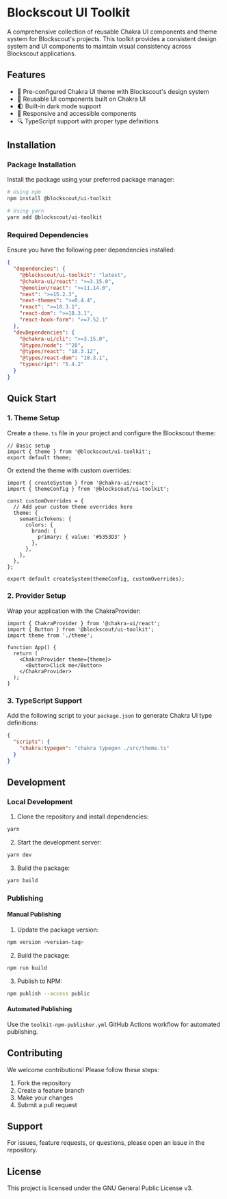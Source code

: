 # Blockscout UI Toolkit

A comprehensive collection of reusable Chakra UI components and theme system for Blockscout's projects. This toolkit provides a consistent design system and UI components to maintain visual consistency across Blockscout applications.

## Features

- 🎨 Pre-configured Chakra UI theme with Blockscout's design system
- 🧩 Reusable UI components built on Chakra UI
- 🌓 Built-in dark mode support
- 📱 Responsive and accessible components
- 🔍 TypeScript support with proper type definitions

## Installation

### Package Installation

Install the package using your preferred package manager:

```bash
# Using npm
npm install @blockscout/ui-toolkit

# Using yarn
yarn add @blockscout/ui-toolkit
```

### Required Dependencies

Ensure you have the following peer dependencies installed:

```json
{
  "dependencies": {
    "@blockscout/ui-toolkit": "latest",
    "@chakra-ui/react": ">=3.15.0",
    "@emotion/react": ">=11.14.0",
    "next": ">=15.2.3",
    "next-themes": ">=0.4.4",
    "react": ">=18.3.1",
    "react-dom": ">=18.3.1",
    "react-hook-form": ">=7.52.1"
  },
  "devDependencies": {
    "@chakra-ui/cli": ">=3.15.0",
    "@types/node": "^20",
    "@types/react": "18.3.12",
    "@types/react-dom": "18.3.1",
    "typescript": "5.4.2"
  }
}
```

## Quick Start

### 1. Theme Setup

Create a `theme.ts` file in your project and configure the Blockscout theme:

```tsx
// Basic setup
import { theme } from '@blockscout/ui-toolkit';
export default theme;
```

Or extend the theme with custom overrides:

```tsx
import { createSystem } from '@chakra-ui/react';
import { themeConfig } from '@blockscout/ui-toolkit';

const customOverrides = {
  // Add your custom theme overrides here
  theme: {
    semanticTokens: {
      colors: {
        brand: {
          primary: { value: '#5353D3' }
        },
      },
    },
  },
};

export default createSystem(themeConfig, customOverrides);
```

### 2. Provider Setup

Wrap your application with the ChakraProvider:

```tsx
import { ChakraProvider } from '@chakra-ui/react';
import { Button } from '@blockscout/ui-toolkit';
import theme from './theme';

function App() {
  return (
    <ChakraProvider theme={theme}>
      <Button>Click me</Button>
    </ChakraProvider>
  );
}
```

### 3. TypeScript Support

Add the following script to your `package.json` to generate Chakra UI type definitions:

```json
{
  "scripts": {
    "chakra:typegen": "chakra typegen ./src/theme.ts"
  }
}
```

## Development

### Local Development

1. Clone the repository and install dependencies:
```bash
yarn
```

2. Start the development server:
```bash
yarn dev
```

3. Build the package:
```bash
yarn build
```

### Publishing

#### Manual Publishing

1. Update the package version:
```bash
npm version <version-tag>
```

2. Build the package:
```bash
npm run build
```

3. Publish to NPM:
```bash
npm publish --access public
```

#### Automated Publishing

Use the `toolkit-npm-publisher.yml` GitHub Actions workflow for automated publishing.

## Contributing

We welcome contributions! Please follow these steps:

1. Fork the repository
2. Create a feature branch
3. Make your changes
4. Submit a pull request

## Support

For issues, feature requests, or questions, please open an issue in the repository.

## License

This project is licensed under the GNU General Public License v3.